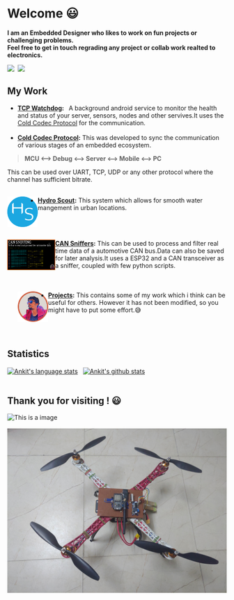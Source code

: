# Welcome  :smiley:

**I am an Embedded Designer who likes to work on fun projects or challenging problems.\
Feel free to get in touch regrading any project or collab work realted to electronics.**
<p align = "left" ><a href="http://linkedin.com/in/ankit-sultania-27942b114"><img src="https://img.shields.io/badge/LinkedIn-0077B5?style=for-the-badge&logo=linkedin&logoColor=white"/></a>&nbsp;
<a href="mailto:sultania1ankit@gmail.com?subject=Mail From GitHub Profile"><img src="https://img.shields.io/badge/Gmail-D14836?style=for-the-badge&logo=gmail&logoColor=white"/></a>&nbsp;</p>

<t></t>
## My Work

* **[TCP Watchdog](https://github.com/sultania1ankit/TCP_watchdog/):** &ensp;A background android service to monitor the health and status of your server, sensors, nodes and other servives.It uses the [Cold Codec Protocol](https://github.com/sultania1ankit/cold_codec_protocol/) for the communication.
<br></br>
* **[Cold Codec Protocol](https://github.com/sultania1ankit/cold_codec_protocol/):** This was developed to sync the communication of various stages of an embedded ecosystem.
> **MCU <--> Debug <--> Server <--> Mobile <--> PC**

This can be used over UART, TCP, UDP or any other protocol where the channel has sufficient bitrate. 
<br></br>

<a href="https://github.com/sultania1ankit/hydro_scout/"><img src="images/my_logos/hydro_scout_solid.png" width="70" height="70" align ="left" padding-right=150px padding-left=150px alt="hydro_scout_logo" /></a>
* **[Hydro Scout](https://github.com/sultania1ankit/hydro_scout/):** This system which allows for smooth water mangement in urban locations.
<br></br><br></br>

<a href="https://github.com/sultania1ankit/CAN"><img src="images/my_logos/can_intro.png" width="110" height="70" align="left" alt="CAN_intro_thumbnail" padding-right=150px padding-left=150px/></a>
* **[CAN Sniffers](https://github.com/sultania1ankit/CAN):** This can be used to process and filter real time data of a automotive CAN bus.Data can also be saved for later analysis.It uses a ESP32 and a CAN transceiver as a sniffer, coupled with few python scripts.
<br></br><br></br>
<a href="https://github.com/sultania1ankit/projects"><img src="images/my_logos/thumb_o_bold.png" width="70" height="70" align="left" padding-right=150px padding-left=150px alt="git_main_logo" /></a>
* **[Projects](https://github.com/sultania1ankit/projects):** This contains some of my work which i think can be useful for others. However it has not been modified, so you might have to put some effort.:sweat_smile:
<br></br><br></br>
## Statistics
<t></t>
<a href="https://github.com/sultania1ankit"><img align="center" src="https://github-readme-stats.vercel.app/api/top-langs/?username=sultania1ankit&layout=default&langs_count=3&hide_border=false&theme=radical&custom_title=Languages+used&hide=c%2B%2B" alt="Ankit's language stats" /></a>&nbsp;&nbsp;&nbsp;<a href="https://github.com/sultania1ankit"><img align="center" src="https://github-readme-stats.vercel.app/api?username=sultania1ankit&show_icons=true&hide_border=false&line_height=26&theme=radical&custom_title=Git Stats" alt="Ankit's github stats" /></a>
<br></br>
## Thank you for visiting ! :smiley:

![This is a image]("https://github.com/sultania1ankit/projects/blob/master/images/Drone.jpg")
<br></br>
![This is a image](https://github.com/sultania1ankit/projects/blob/master/images/Drone.jpg)


